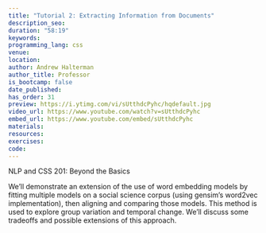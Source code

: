 ```yaml
---
title: "Tutorial 2: Extracting Information from Documents"
description_seo: 
duration: "58:19"
keywords:
programming_lang: css
venue:
location:
author: Andrew Halterman
author_title: Professor
is_bootcamp: false
date_published:
has_order: 31
preview: https://i.ytimg.com/vi/sUtthdcPyhc/hqdefault.jpg
video_url: https://www.youtube.com/watch?v=sUtthdcPyhc
embed_url: https://www.youtube.com/embed/sUtthdcPyhc
materials:
resources:
exercises:
code:
---
```


NLP and CSS 201: Beyond the Basics

We’ll demonstrate an extension of the use of word embedding models by fitting multiple models on a social science corpus (using gensim’s word2vec implementation), then aligning and comparing those models. This method is used to explore group variation and temporal change. We’ll discuss some tradeoffs and possible extensions of this approach.